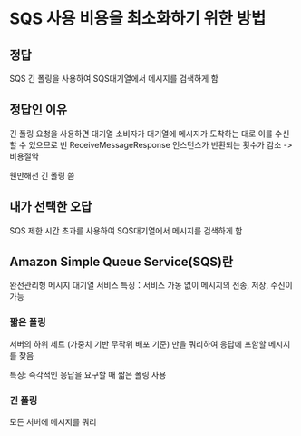 #  SQS 사용 비용을 최소화하기 위한 방법

## 정답
SQS 긴 폴링을 사용하여 SQS대기열에서 메시지를 검색하게 함

## 정답인 이유
긴 폴링 요청을 사용하면 대기열 소비자가 대기열에 메시지가 도착하는 대로 이를 수신할 수 있으므로 빈 ReceiveMessageResponse 인스턴스가 반환되는 횟수가 감소 -> 비용절약

웬만해선 긴 폴링 씀

## 내가 선택한 오답
SQS 제한 시간 초과를 사용하여 SQS대기열에서 메시지를 검색하게 함

## Amazon Simple Queue Service(SQS)란
완전관리형 메시지 대기열 서비스
특징：서비스 가동 없이 메시지의 전송, 저장, 수신이 가능

### 짧은 폴링
서버의 하위 세트 (가중치 기반 무작위 배포 기준) 만을 쿼리하여 응답에 포함할 메시지를 찾음

특징: 즉각적인 응답을 요구할 때 짧은 폴링 사용

### 긴 폴링
모든 서버에 메시지를 쿼리
